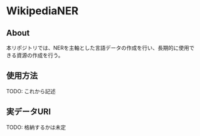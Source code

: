 # WikipediaNER

## About
本リポジトリでは、NERを主軸とした言語データの作成を行い、長期的に使用できる資源の作成を行う。

## 使用方法
TODO: これから記述

## 実データURI
TODO: 格納するかは未定